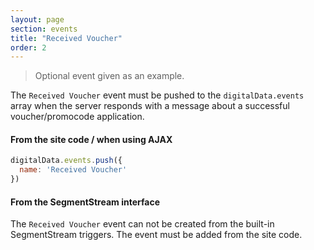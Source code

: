```yaml
---
layout: page
section: events
title: "Received Voucher"
order: 2
---
```

> Optional event given as an example.

The `Received Voucher` event must be pushed to the `digitalData.events` array when the server responds with a message about a successful voucher/promocode application.

#### From the site code / when using AJAX
```javascript
digitalData.events.push({
  name: 'Received Voucher'
})
```

#### From the SegmentStream interface
The `Received Voucher` event can not be created from the built-in SegmentStream triggers. The event must be added from the site code.
